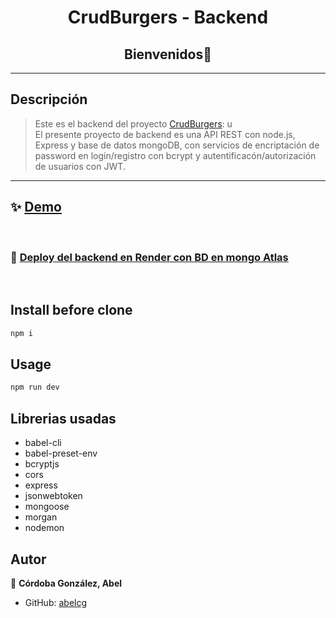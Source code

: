 <h1 align="center">CrudBurgers - Backend</h1>
<h2 align="center">Bienvenidos👋</h2>
<hr>
<p>

## Descripción
> Este es el backend del proyecto [CrudBurgers](https://): u
<br>El presente proyecto de backend es una API REST con node.js, Express y base de datos mongoDB, con servicios de encriptación de password  en login/registro con bcrypt y autentificacón/autorización de usuarios con JWT.

<hr>

## ✨ [Demo](https://)
<br>

### 🌟 [Deploy del backend en Render con BD en mongo Atlas]( https:// )
<br>

## Install before clone

```sh
npm i
```
## Usage

```sh
npm run dev
```
## Librerias usadas
- babel-cli
- babel-preset-env
- bcryptjs
- cors
- express
- jsonwebtoken
- mongoose
- morgan
- nodemon
## Autor

👤 **Córdoba González, Abel**

* GitHub: [abelcg](https://github.com/abelcg)
